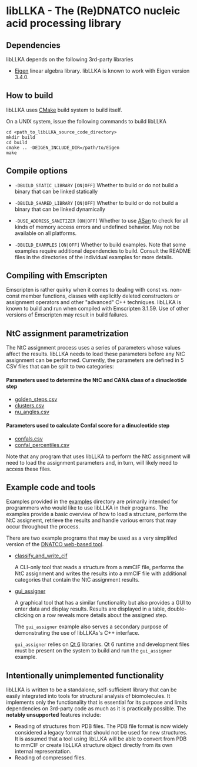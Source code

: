 libLLKA - The (Re)DNATCO nucleic acid processing library
===

Dependencies
---

libLLKA depends on the following 3rd-party libraries

- [Eigen](https://eigen.tuxfamily.org/index.php?title=Main_Page) linear algebra library. libLLKA is known to work with Eigen version 3.4.0.

How to build
---
libLLKA uses [CMake](https://cmake.org/) build system to build itself.

On a UNIX system, issue the following commands to build libLLKA

    cd <path_to_libLLKA_source_code_directory>
    mkdir build
    cd build
    cmake .. -DEIGEN_INCLUDE_DIR=/path/to/Eigen
    make

Compile options
---
- `-DBUILD_STATIC_LIBRARY` `[ON|OFF]` Whether to build or do not build a binary that can be linked statically
- `-DBUILD_SHARED_LIBRARY` `[ON|OFF]` Whether to build or do not build a binary that can be linked dynamically
- `-DUSE_ADDRESS_SANITIZER` `[ON|OFF]` Whether to use [ASan](https://github.com/google/sanitizers/wiki/AddressSanitizer) to check for all kinds of memory access errors and undefined behavior. May not be available on all platforms.

- `-DBUILD_EXAMPLES` `[ON|OFF]` Whether to build examples. Note that some examples require additional dependencies to build. Consult the README files in the directories of the individual examples for more details.

Compiling with Emscripten
---
Emscripten is rather quirky when it comes to dealing with const vs. non-const member functions, classes with explicitly deleted constructors or assignment operators and other
"advanced" C++ techniques. libLLKA is known to build and run when compiled with Emscripten 3.1.59. Use of other versions of Emscripten may result in build failures.

NtC assignment parametrization
---
The NtC assignment process uses a series of parameters whose values affect the results. libLLKA needs to load these parameters before any NtC assignment can be performed. Currently, the parameters are defined in 5 CSV files that can be split to two categories:

#### Parameters used to determine the NtC and CANA class of a __dinucleotide step__
- [golden_steps.csv](assets/golden_steps.csv)
- [clusters.csv](assets/clusters.csv)
- [nu_angles.csv](assets/nu_angles.csv)

#### Parameters used to calculate Confal score for a __dinucleotide step__
- [confals.csv](assets/confals.csv)
- [confal_percentiles.csv](assets/confal_percentiles.csv)

Note that any program that uses libLLKA to perform the NtC assignment will need to load the assignment parameters and, in turn, will likely need to access these files.

Example code and tools
---
Examples provided in the [examples](examples/) directory are primarily intended for programmers who would like to use libLLKA in their programs. The examples provide a basic overview of how to load a structure, perform the NtC assignemt, retrieve the results and handle various errors that may occur throughout the process.

There are two example programs that may be used as a very simplifed version of the [DNATCO web-based tool](https://dnatco.datmos.org).

 - [classify_and_write_cif](examples/classify_and_write_cif)

   A CLI-only tool that reads a structure from a mmCIF file, performs the NtC assignment and writes the results into a mmCIF file with additional categories that contain the NtC assignment results.

 - [gui_assigner](examples/gui_assigner)

   A graphical tool that has a similar functionality but also provides a GUI to enter data and display results. Results are displayed in a table, double-clicking on a row reveals more details about the assigned step.

   The `gui_assigner` example also serves a secondary purpose of demonstrating the use of libLLKAs's C++ interface.

   `gui_assigner` relies on [Qt 6](https://www.qt.io/product/qt6) libraries. Qt 6 runtime and development files must be present on the system to build and run the `gui_assigner` example.

Intentionally unimplemented functionality
---
libLLKA is written to be a standalone, self-sufficient library that can be easily integrated into tools for structural analysis of biomolecules. It implements only the functionality that is essential for its purpose and limits dependencies on 3rd-party code as much as it is practically possible. The __notably unsupported__ features include:

  - Reading of structures from PDB files. The PDB file format is now widely considered a legacy format that should not be used for new structures. It is assumed that a tool using libLLKA will be able to convert from PDB to mmCIF or create libLLKA structure object directly from its own internal representation.
  - Reading of compressed files.
